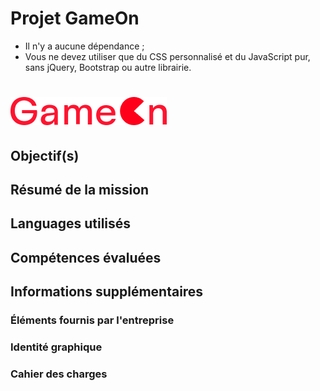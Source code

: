 # Projet GameOn
- Il n'y a aucune dépendance ;
- Vous ne devez utiliser que du CSS personnalisé et du JavaScript pur, sans jQuery, Bootstrap ou autre librairie.

# ![Logo GameOn](public/img/Logo.png)

## Objectif(s)


## Résumé de la mission

## Languages utilisés

## Compétences évaluées

## Informations supplémentaires

### Éléments fournis par l'entreprise

### Identité graphique

### Cahier des charges